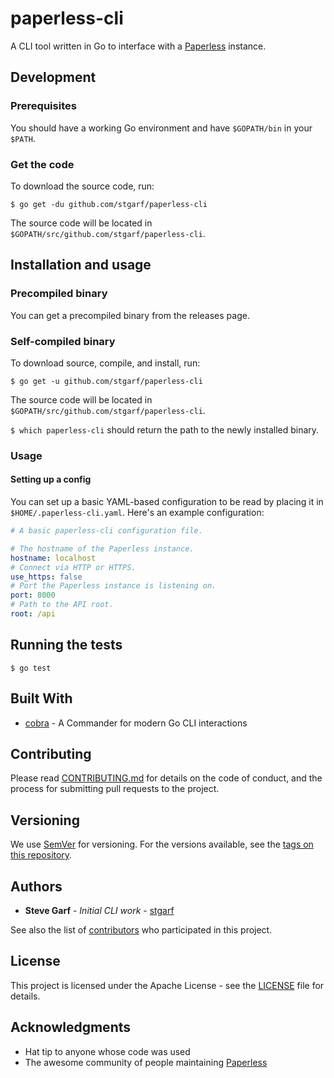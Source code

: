 # paperless-cli

A CLI tool written in Go to interface with a [Paperless](https://github.com/the-paperless-project/paperless) instance.

## Development

### Prerequisites

You should have a working Go environment and have `$GOPATH/bin` in your `$PATH`.

### Get the code

To download the source code, run:
```shell
$ go get -du github.com/stgarf/paperless-cli
```

The source code will be located in `$GOPATH/src/github.com/stgarf/paperless-cli`.

## Installation and usage

### Precompiled binary

You can get a precompiled binary from the releases page.

### Self-compiled binary

To download source, compile, and install, run:
```shell
$ go get -u github.com/stgarf/paperless-cli
```

The source code will be located in `$GOPATH/src/github.com/stgarf/paperless-cli`.

`$ which paperless-cli` should return the path to the newly installed binary.

### Usage

#### Setting up a config

You can set up a basic YAML-based configuration to be read by placing it in
`$HOME/.paperless-cli.yaml`. Here's an example configuration:
```yaml
# A basic paperless-cli configuration file.

# The hostname of the Paperless instance.
hostname: localhost
# Connect via HTTP or HTTPS.
use_https: false
# Port the Paperless instance is listening on.
port: 8000
# Path to the API root.
root: /api
```

## Running the tests

`$ go test`

## Built With

* [cobra](https://github.com/spf13/cobra/) - A Commander for modern Go CLI interactions

## Contributing

Please read [CONTRIBUTING.md](CONTRIBUTING.md) for details on the code of conduct, and the process for submitting pull requests to the project.

## Versioning

We use [SemVer](http://semver.org/) for versioning. For the versions available, see the [tags on this repository](https://github.com/stgarf/paperless-cli/tags). 

## Authors

* **Steve Garf** - *Initial CLI work* - [stgarf](https://github.com/stgarf)

See also the list of [contributors](https://github.com/stgarf/paperless-cli/contributors) who participated in this project.

## License

This project is licensed under the Apache License - see the [LICENSE](LICENSE) file for details.

## Acknowledgments

* Hat tip to anyone whose code was used
* The awesome community of people maintaining [Paperless](https://github.com/the-paperless-project/paperless)
